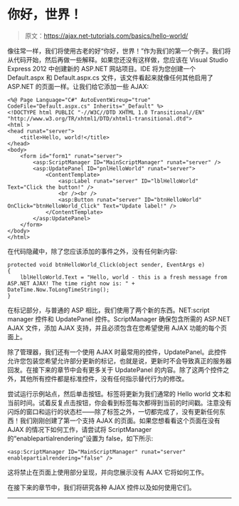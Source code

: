 # 你好，世界！

> 原文：<https://ajax.net-tutorials.com/basics/hello-world/>

像往常一样，我们将使用古老的好“你好，世界！”作为我们的第一个例子。我们将从代码开始，然后再做一些解释。如果您还没有这样做，您应该在 Visual Studio Express 2012 中创建新的 ASP.NET 网站项目。IDE 将为您创建一个 Default.aspx 和 Default.aspx.cs 文件，该文件看起来就像任何其他启用了 ASP.NET 的页面一样。让我们给它添加一些 AJAX:

```
<%@ Page Language="C#" AutoEventWireup="true"  CodeFile="Default.aspx.cs" Inherits="_Default" %>
<!DOCTYPE html PUBLIC "-//W3C//DTD XHTML 1.0 Transitional//EN" "http://www.w3.org/TR/xhtml1/DTD/xhtml1-transitional.dtd">
<html >
<head runat="server">
    <title>Hello, world!</title>
</head>
<body>
    <form id="form1" runat="server">
        <asp:ScriptManager ID="MainScriptManager" runat="server" />
        <asp:UpdatePanel ID="pnlHelloWorld" runat="server">
            <ContentTemplate>
                <asp:Label runat="server" ID="lblHelloWorld" Text="Click the button!" />
                <br /><br />
                <asp:Button runat="server" ID="btnHelloWorld" OnClick="btnHelloWorld_Click" Text="Update label!" />
            </ContentTemplate>
        </asp:UpdatePanel>
    </form>
</body>
</html>
```

在代码隐藏中，除了您应该添加的事件之外，没有任何新内容:

```
protected void btnHelloWorld_Click(object sender, EventArgs e)
{
    lblHelloWorld.Text = "Hello, world - this is a fresh message from ASP.NET AJAX! The time right now is: " + DateTime.Now.ToLongTimeString();
}
```

在标记部分，与普通的 ASP 相比，我们使用了两个新的东西。NET:script manager 控件和 UpdatePanel 控件。ScriptManager 确保包含所需的 ASP.NET AJAX 文件，添加 AJAX 支持，并且必须包含在您希望使用 AJAX 功能的每个页面上。

除了管理器，我们还有一个使用 AJAX 时最常用的控件，UpdatePanel。此控件允许您包装您希望允许部分更新的标记，也就是说，更新时不会导致真正的服务器回发。在接下来的章节中会有更多关于 UpdatePanel 的内容。除了这两个控件之外，其他所有控件都是标准控件，没有任何指示替代行为的修改。

<input type="hidden" name="IL_IN_ARTICLE">

尝试运行示例站点，然后单击按钮。标签将更新为我们通常的 Hello world 文本和当前时间。试着反复点击按钮，你会看到标签每次都得到当前的时间戳。注意没有闪烁的窗口和运行的状态栏——除了标签之外，一切都完成了，没有更新任何东西！我们刚刚创建了第一个支持 AJAX 的页面。如果您想看看这个页面在没有 AJAX 的情况下如何工作，请尝试将 ScriptManager 的“enablepartialrendering”设置为 false，如下所示:

```
<asp:ScriptManager ID="MainScriptManager" runat="server" enablepartialrendering="false" />
```

这将禁止在页面上使用部分呈现，并向您展示没有 AJAX 它将如何工作。

在接下来的章节中，我们将研究各种 AJAX 控件以及如何使用它们。

* * *